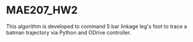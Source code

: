 # MAE207_HW2

This algorithm is developed to command 5 bar linkage leg's foot to trace a batman trajectory via Python and ODrive controller. 
